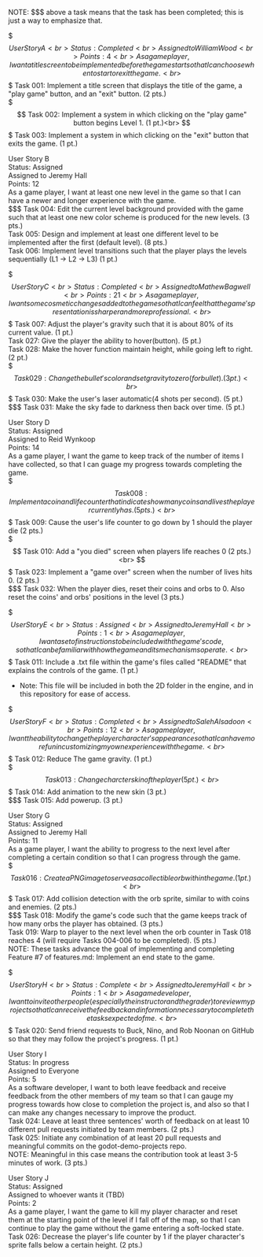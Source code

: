 NOTE: $$$ above a task means that the task has been completed; this is just a way to emphasize that.

$$$
User Story A<br>
Status: Completed<br>
Assigned to William Wood<br>
Points: 4<br>
As a game player, I want a title screen to be implemented before the game start so that I can choose when to start or exit the game.<br>
$$$ Task 001: Implement a title screen that displays the title of the game, a "play game" button, and an "exit" button. (2 pts.)<br>
$$$ Task 002: Implement a system in which clicking on the "play game" button begins Level 1. (1 pt.)<br>
$$$ Task 003: Implement a system in which clicking on the "exit" button that exits the game. (1 pt.)<br>

User Story B<br>
Status: Assigned<br>
Assigned to Jeremy Hall<br>
Points: 12<br>
As a game player, I want at least one new level in the game so that I can have a newer and longer experience with the game.<br>
$$$ Task 004: Edit the current level background provided with the game such that at least one new color scheme is produced for the new levels. (3 pts.)<br>
Task 005: Design and implement at least one different level to be implemented after the first (default level). (8 pts.)<br>
Task 006: Implement level transitions such that the player plays the levels sequentially (L1 -> L2 -> L3) (1 pt.)<br>

$$$
User Story C<br>
Status: Completed<br>
Assigned to Mathew Bagwell<br>
Points: 21<br>
As a game player, I want some cosmetic changes added to the game so that I can feel that the game's presentation is sharper and more professional.<br>
$$$ Task 007: Adjust the player's gravity such that it is about 80% of its current value. (1 pt.)<br>
Task 027: Give the player the ability to hover(button). (5 pt.)<br>
Task 028: Make the hover function maintain height, while going left to right. (2 pt.)<br>
$$$ Task 029: Change the bullet's color and set gravity to zero(for bullet). (3 pt.)<br>
$$$ Task 030: Make the user's laser automatic(4 shots per second). (5 pt.)<br>
$$$ Task 031: Make the sky fade to darkness then back over time. (5 pt.)<br>

User Story D<br>
Status: Assigned<br>
Assigned to Reid Wynkoop<br>
Points: 14<br>
As a game player, I want the game to keep track of the number of items I have collected, so that I can guage my progress towards completing the game.<br>
$$$ Task 008: Implement a coin and life counter that indicates how many coins and lives the player currently has. (5 pts.)<br> 
$$$ Task 009: Cause the user's life counter to go down by 1 should the player die (2 pts.)<br>
$$$ Task 010: Add a "you died" screen when players life reaches 0 (2 pts.)<br>
$$$ Task 023: Implement a "game over" screen when the number of lives hits 0. (2 pts.)<br>
$$$ Task 032: When the player dies, reset their coins and orbs to 0. Also reset the coins' and orbs' positions in the level (3 pts.)

$$$
User Story E<br>
Status: Assigned<br>
Assigned to Jeremy Hall<br>
Points: 1<br>
As a game player, I want a set of instructions to be included with the game's code, so that I can be familiar with how the game and its mechanisms operate.<br>
$$$ Task 011: Include a .txt file within the game's files called "README" that explains the controls of the game. (1 pt.)
  * Note: This file will be included in both the 2D folder in the engine, and in this repository for ease of access.<br>

$$$
User Story F<br>
Status: Completed<br>
Assigned to Saleh Alsadoon<br>
Points: 12<br>
As a game player, I want the ability to change the player character's appearance so that I can have more fun in customizing my own experience with the game.<br>
$$$ Task 012: Reduce The game gravity. (1 pt.)<br>
$$$ Task 013: Change charcter skin of the player (5 pt.)<br>
$$$ Task 014: Add animation to the new skin (3 pt.)<br>
$$$ Task 015: Add powerup. (3 pt.)<br>

User Story G<br>
Status: Assigned<br>
Assigned to Jeremy Hall<br>
Points: 11<br>
As a game player, I want the ability to progress to the next level after completing a certain condition so that I can progress through the game.<br>
$$$ Task 016: Create a PNG image to serve as a collectible orb within the game. (1 pt.)<br>
$$$ Task 017: Add collision detection with the orb sprite, similar to with coins and enemies. (2 pts.)<br>
$$$ Task 018: Modify the game's code such that the game keeps track of how many orbs the player has obtained. (3 pts.)<br>
Task 019: Warp to player to the next level when the orb counter in Task 018 reaches 4 (will require Tasks 004-006 to be completed). (5 pts.)<br>
NOTE: These tasks advance the goal of implementing and completing Feature #7 of features.md: Implement an end state to the game.

$$$
User Story H<br>
Status: Complete<br>
Assigned to Jeremy Hall<br>
Points: 1<br>
As a game developer, I want to invite other people (especially the instructor and the grader) to review my project so that I can receive the feedback and information necessary to complete the tasks expected of me.<br>
$$$ Task 020: Send friend requests to Buck, Nino, and Rob Noonan on GitHub so that they may follow the project's progress. (1 pt.)<br>

User Story I<br>
Status: In progress<br>
Assigned to Everyone<br>
Points: 5<br>
As a software developer, I want to both leave feedback and receive feedback from the other members of my team so that I can gauge my progress towards how close to completion the project is, and also so that I can make any changes necessary to improve the product.<br>
Task 024: Leave at least three sentences' worth of feedback on at least 10 different pull requests initiated by team members. (2 pts.) <br>
Task 025: Initiate any combination of at least 20 pull requests and meaningful commits on the godot-demo-projects repo.<br>
NOTE: Meaningful in this case means the contribution took at least 3-5 minutes of work. (3 pts.)

User Story J<br>
Status: Assigned<br>
Assigned to whoever wants it (TBD)<br>
Points: 2<br>
As a game player, I want the game to kill my player character and reset them at the starting point of the level if I fall off of the map, so that I can continue to play the game without the game entering a soft-locked state.<br>
Task 026: Decrease the player's life counter by 1 if the player character's sprite falls below a certain height. (2 pts.) <br>
